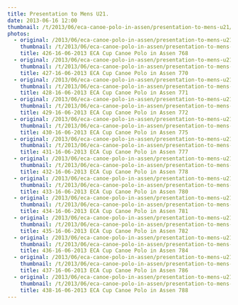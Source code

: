 ```yaml
---
title: Presentation to Mens U21.
date: 2013-06-16 12:00
thumbnail: /t/2013/06/eca-canoe-polo-in-assen/presentation-to-mens-u21/426-16-06-2013-eca-cup-canoe-polo-in-assen-768.jpg
photos:
  - original: /2013/06/eca-canoe-polo-in-assen/presentation-to-mens-u21/426-16-06-2013-eca-cup-canoe-polo-in-assen-768.jpg
    thumbnail: /t/2013/06/eca-canoe-polo-in-assen/presentation-to-mens-u21/426-16-06-2013-eca-cup-canoe-polo-in-assen-768.jpg
    title: 426-16-06-2013 ECA Cup Canoe Polo in Assen 768
  - original: /2013/06/eca-canoe-polo-in-assen/presentation-to-mens-u21/427-16-06-2013-eca-cup-canoe-polo-in-assen-770.jpg
    thumbnail: /t/2013/06/eca-canoe-polo-in-assen/presentation-to-mens-u21/427-16-06-2013-eca-cup-canoe-polo-in-assen-770.jpg
    title: 427-16-06-2013 ECA Cup Canoe Polo in Assen 770
  - original: /2013/06/eca-canoe-polo-in-assen/presentation-to-mens-u21/428-16-06-2013-eca-cup-canoe-polo-in-assen-771.jpg
    thumbnail: /t/2013/06/eca-canoe-polo-in-assen/presentation-to-mens-u21/428-16-06-2013-eca-cup-canoe-polo-in-assen-771.jpg
    title: 428-16-06-2013 ECA Cup Canoe Polo in Assen 771
  - original: /2013/06/eca-canoe-polo-in-assen/presentation-to-mens-u21/429-16-06-2013-eca-cup-canoe-polo-in-assen-772.jpg
    thumbnail: /t/2013/06/eca-canoe-polo-in-assen/presentation-to-mens-u21/429-16-06-2013-eca-cup-canoe-polo-in-assen-772.jpg
    title: 429-16-06-2013 ECA Cup Canoe Polo in Assen 772
  - original: /2013/06/eca-canoe-polo-in-assen/presentation-to-mens-u21/430-16-06-2013-eca-cup-canoe-polo-in-assen-775.jpg
    thumbnail: /t/2013/06/eca-canoe-polo-in-assen/presentation-to-mens-u21/430-16-06-2013-eca-cup-canoe-polo-in-assen-775.jpg
    title: 430-16-06-2013 ECA Cup Canoe Polo in Assen 775
  - original: /2013/06/eca-canoe-polo-in-assen/presentation-to-mens-u21/431-16-06-2013-eca-cup-canoe-polo-in-assen-777.jpg
    thumbnail: /t/2013/06/eca-canoe-polo-in-assen/presentation-to-mens-u21/431-16-06-2013-eca-cup-canoe-polo-in-assen-777.jpg
    title: 431-16-06-2013 ECA Cup Canoe Polo in Assen 777
  - original: /2013/06/eca-canoe-polo-in-assen/presentation-to-mens-u21/432-16-06-2013-eca-cup-canoe-polo-in-assen-778.jpg
    thumbnail: /t/2013/06/eca-canoe-polo-in-assen/presentation-to-mens-u21/432-16-06-2013-eca-cup-canoe-polo-in-assen-778.jpg
    title: 432-16-06-2013 ECA Cup Canoe Polo in Assen 778
  - original: /2013/06/eca-canoe-polo-in-assen/presentation-to-mens-u21/433-16-06-2013-eca-cup-canoe-polo-in-assen-780.jpg
    thumbnail: /t/2013/06/eca-canoe-polo-in-assen/presentation-to-mens-u21/433-16-06-2013-eca-cup-canoe-polo-in-assen-780.jpg
    title: 433-16-06-2013 ECA Cup Canoe Polo in Assen 780
  - original: /2013/06/eca-canoe-polo-in-assen/presentation-to-mens-u21/434-16-06-2013-eca-cup-canoe-polo-in-assen-781.jpg
    thumbnail: /t/2013/06/eca-canoe-polo-in-assen/presentation-to-mens-u21/434-16-06-2013-eca-cup-canoe-polo-in-assen-781.jpg
    title: 434-16-06-2013 ECA Cup Canoe Polo in Assen 781
  - original: /2013/06/eca-canoe-polo-in-assen/presentation-to-mens-u21/435-16-06-2013-eca-cup-canoe-polo-in-assen-782.jpg
    thumbnail: /t/2013/06/eca-canoe-polo-in-assen/presentation-to-mens-u21/435-16-06-2013-eca-cup-canoe-polo-in-assen-782.jpg
    title: 435-16-06-2013 ECA Cup Canoe Polo in Assen 782
  - original: /2013/06/eca-canoe-polo-in-assen/presentation-to-mens-u21/436-16-06-2013-eca-cup-canoe-polo-in-assen-784.jpg
    thumbnail: /t/2013/06/eca-canoe-polo-in-assen/presentation-to-mens-u21/436-16-06-2013-eca-cup-canoe-polo-in-assen-784.jpg
    title: 436-16-06-2013 ECA Cup Canoe Polo in Assen 784
  - original: /2013/06/eca-canoe-polo-in-assen/presentation-to-mens-u21/437-16-06-2013-eca-cup-canoe-polo-in-assen-786.jpg
    thumbnail: /t/2013/06/eca-canoe-polo-in-assen/presentation-to-mens-u21/437-16-06-2013-eca-cup-canoe-polo-in-assen-786.jpg
    title: 437-16-06-2013 ECA Cup Canoe Polo in Assen 786
  - original: /2013/06/eca-canoe-polo-in-assen/presentation-to-mens-u21/438-16-06-2013-eca-cup-canoe-polo-in-assen-788.jpg
    thumbnail: /t/2013/06/eca-canoe-polo-in-assen/presentation-to-mens-u21/438-16-06-2013-eca-cup-canoe-polo-in-assen-788.jpg
    title: 438-16-06-2013 ECA Cup Canoe Polo in Assen 788
---
```

